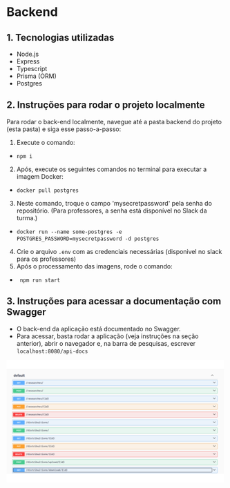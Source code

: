 # Backend
## 1. Tecnologias utilizadas
- Node.js
- Express
- Typescript
- Prisma (ORM)
- Postgres

## 2. Instruções para rodar o projeto localmente
Para rodar o back-end localmente, navegue até a pasta backend do projeto (esta pasta) e siga esse passo-a-passo:
1. Execute o comando:
-     npm i
2. Após, execute os seguintes comandos no terminal para executar a imagem Docker:
-     docker pull postgres

3. Neste comando, troque o campo 'mysecretpassword' pela senha do repositório. 
(Para professores, a senha está disponível no Slack da turma.)

-     docker run --name some-postgres -e POSTGRES_PASSWORD=mysecretpassword -d postgres

4. Crie o arquivo `.env` com as credenciais necessárias (disponivel no slack para os professores)
5. Após o processamento das imagens, rode o comando:
-      npm run start

## 3. Instruções para acessar a documentação com Swagger

- O back-end da aplicação está documentado no Swagger. 
- Para acessar, basta rodar a aplicação (veja instruções na seção anterior), abrir o navegador e, na barra de pesquisas, escrever `localhost:8080/api-docs`

![swagger-print](../../docs/assets/swaggerprint.png)



